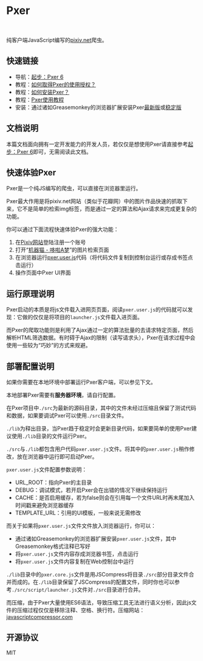 # Pxer

<p align="left">
	<img alt="" src="https://img.shields.io/badge/JavaScript-ES6-green.svg" />
	<img alt="" src="https://img.shields.io/badge/jQuery-No-red.svg" />
	<img alt="" src="https://img.shields.io/badge/Node.js-No-red.svg" />
	<img alt="" src="https://img.shields.io/npm/l/express.svg" />
</p>


纯客户端JavaScript编写的[pixiv.net](http://www.pixiv.net)爬虫。

## 快速链接

- 导航：[起步：Pxer 6](http://pea.nutjs.com/e609)
- 教程：[如何取得Pxer的使用授权？](http://pea.nutjs.com/e611)
- 教程：[如何安装Pxer？](http://pea.nutjs.com/e614)
- 教程：[Pxer使用教程](http://pea.nutjs.com/e616)
- 安装：通过诸如Greasemonkey的浏览器扩展安装Pxer[最新版](http://pxer.nutjs.com/pxer6/src/pxer.user.js)或[稳定版](http://pxer.nutjs.com/pxer6/lib/pxer.user.js)

## 文档说明

本篇文档面向拥有一定开发能力的开发人员，若仅仅是想使用Pxer请直接参考[起步：Pxer 6](http://pea.nutjs.com/e609)即可，无需阅读此文档。

## 快速体验Pxer

Pxer是一个纯JS编写的爬虫，可以直接在浏览器里运行。

Pxer最大作用是将pixiv.net网站（类似于花瓣网）中的图片作品快速的抓取下来，它不是简单的检索img标签，而是通过一定的算法和Ajax请求来完成更复杂的功能。

你可以通过下面流程快速体验Pxer的强大功能：

1. 在[Pixiv网站](http://www.pixiv.net)登陆注册一个账号
2. 打开“[机器猫 - 哆啦A梦](http://www.pixiv.net/search.php?s_mode=s_tag&word=%E3%83%89%E3%83%A9%E3%81%88%E3%82%82%E3%82%93%20000user)”的图片检索页面
3. 在浏览器运行[pxer.user.js](http://pxer.nutjs.com/pxer6/src/pxer.user.js)代码（将代码文件复制到控制台运行或存成书签点击运行）
4. 操作页面中Pxer UI界面

## 运行原理说明

Pxer启动的本质是将js文件载入进网页页面，阅读`pxer.user.js`的代码就可以发现：它做的仅仅是将项目的`launcher.js`文件载入进页面。

而Pxer的爬取功能则是利用了Ajax通过一定的算法批量的去请求特定页面，然后解析HTML筛选数据。有时碍于Ajax的限制（读写请求头），Pxer在请求过程中会使用一些较为“巧妙”的方式来规避。

## 部署配置说明

如果你需要在本地环境中部署运行Pxer客户端，可以参见下文。

本地部署Pxer需要有**服务器环境**，请自行配置。

在Pxer项目中`./src`为最新的源码目录，其中的文件未经过压缩且保留了测试代码和数据，如果要调试Pxer可以使用`./src`目录文件。

`./lib`为释出目录，当Pxer趋于稳定时会更新目录代码，如果要简单的使用Pxer建议使用`./lib`目录的文件运行Pxer。

`./src`与`./lib`都包含用户代码`pxer.user.js`文件。将其中的`pxer.user.js`稍作修改，放在浏览器中运行即可启动Pxer。

`pxer.user.js`文件配置参数说明：

- URL_ROOT：指向Pxer的主目录
- DEBUG：调试模式，若开启Pxer会在出错的情况下继续保持运行
- CACHE：是否启用缓存，若为false则会在引用每一个文件URL时再末尾加入时间戳来避免浏览器缓存
- TEMPLATE_URL：引用的UI模板，一般来说无需修改

而关于如果将`pxer.user.js`文件文件放入浏览器运行，你可以：

- 通过诸如Greasemonkey的浏览器扩展安装`pxer.user.js`文件，其中Greasemonkey格式注释已写好
- 将`pxer.user.js`文件内容存成浏览器书签，点击运行
- 将`pxer.user.js`文件内容复制在Web控制台中运行

`./lib`目录中的`pxer.core.js`文件是用JSCompress将目录`./src`部分目录文件合并而成的。在`./lib`目录保留了JSCompress的配置文件，同时你也可以参考`./src/script/launcher.js`文件对`./src`目录进行合并。

而压缩，由于Pxer大量使用ES6语法，导致压缩工具无法进行语义分析，因此js文件的压缩过程仅仅是移除注释、空格、换行符。压缩网站：[javascriptcompressor.com](http://javascriptcompressor.com/)

## 开源协议

MIT


